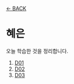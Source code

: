 [← BACK](../README.md)

# 혜은

오늘 학습한 것을 정리합니다.

1. [D01](./D01.md)
1. [D02](./D02.md)
1. [D03](./D03.md)
